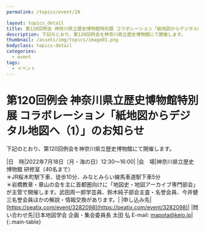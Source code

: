```yaml
---
permalink: /topics/event/20

layout: topics_detail
title: 第120回例会 神奈川県立歴史博物館特別展 コラボレーション「紙地図からデジタル地図へ（1）」のお知らせ
description: 下記のとおり、第120回例会を神奈川県立歴史博物館にて開催します。
thumbnail: /assets/img/topics/image01.png
bodyclass: topics-detail
categories:
  - event
tags:
  - イベント
---
```


# 第120回例会 神奈川県立歴史博物館特別展 コラボレーション「紙地図からデジタル地図へ（1）」のお知らせ

下記のとおり、第120回例会を神奈川県立歴史博物館にて開催します。

|日　時|2022年7月18日（月・海の日）12:30～16:00|
|会　場|神奈川県立歴史博物館 研修室（40名まで）<br>＊JR桜木町駅下車、徒歩10分、みなとみらい線馬車道駅下車5分<br>＊岩橋教章・章山の会を主に首都圏向けに「地図史・地図アーカイブ専門部会」が主管で開催します。武田周一郎学芸員、鈴木純子部会主査・名誉会員、今井健三名誉会員ほかの解説・情報交換があります。|
|申し込み先|[https://peatix.com/event/3282098](https://peatix.com/event/3282098)|
|問い合わせ先|日本地図学会 企画・集会委員長 太田 弘 E-mail: [mapota@keio.jp](<mailto:mapota@keio.jp>)|
{:.main-table}
